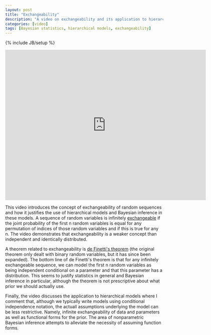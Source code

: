 ```yaml
---
layout: post
title: "Exchangeability"
description: "A video on exchangeability and its application to hierarchical models"
categories: [video]
tags: [Bayesian statistics, hierarchical models, exchangeability]
---
```

{% include JB/setup %}

<iframe width="640" height="480" src="http://www.youtube.com/embed/ZF9NxOA3Qeo" frameborder="0" allowfullscreen></iframe>

This video introduces the concept of exchangeability of random sequences and how it justifies the use of hierarchical models and Bayesian inference in these models. A sequence of random variables is infinitely [exchangeable](http://en.wikipedia.org/wiki/Exchangeable_random_variables) if the joint probability of the first n random variables is equal for any permutation of indices of those random variables and if this is true for any n. The video demonstrates that exchangeability is a weaker concept than independent and identically distributed.

A theorem related to exchangeability is [de Finetti's theorem](http://en.wikipedia.org/wiki/De_Finetti%27s_theorem) (the original theorem only dealt with binary random variables, but it has since been expanded). The bottom line of de Finetti's theorem is that for any infinitely exchangeable sequence, we can model the first n random variables as being independent conditional on a parameter and that this parameter has a distribution. This seems to justify statistics in general and Bayesian inference in particular, although the theorem is not prescriptive about what prior we should actually use. 

Finally, the video discusses the application to hierarchical models where I comment that, although we typically write models using conditional independence notation, the actuall assumptions underlying the model can be less restrictive. Namely, infinite exchangeability of data and parameters as well as functional forms for the prior. The area of nonparametric Bayesian inference attempts to alleviate the necessity of assuming function forms. 

